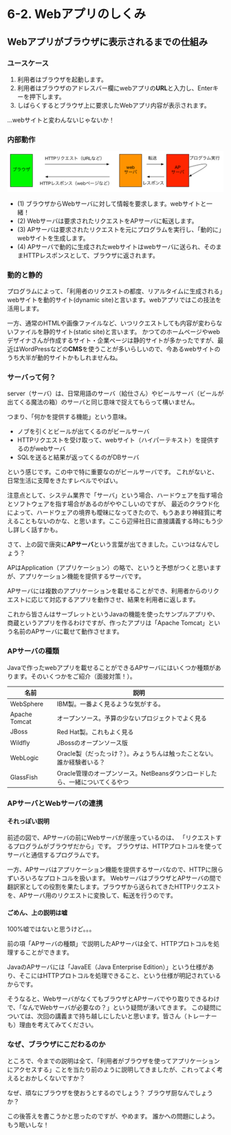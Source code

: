 # 6-2. Webアプリのしくみ

## Webアプリがブラウザに表示されるまでの仕組み
### ユースケース
1. 利用者はブラウザを起動します。
2. 利用者はブラウザのアドレスバー欄にwebアプリの**URL**と入力し、Enterキーを押下します。
3. しばらくするとブラウザ上に要求したWebアプリ内容が表示されます。

...webサイトと変わんないじゃないか！

### 内部動作

![](../images/image-06-0002.png)

- (1) ブラウザからWebサーバに対して情報を要求します。webサイトと一緒！
- (2) Webサーバは要求されたリクエストをAPサーバに転送します。
- (3) APサーバは要求されたリクエストを元にプログラムを実行し、「動的に」webサイトを生成します。
- (4) APサーバで動的に生成されたwebサイトはwebサーバに送られ、そのままHTTPレスポンスとして、ブラウザに返されます。

### 動的と静的
プログラムによって、「利用者のリクエストの都度、リアルタイムに生成される」webサイトを動的サイト(dynamic site)と言います。webアプリではこの技法を活用します。

一方、通常のHTMLや画像ファイルなど、いつリクエストしても内容が変わらないファイルを静的サイト(static site)と言います。
かつてのホームページやwebデザイナさんが作成するサイト・企業ページは静的サイトが多かったですが、最近はWordPressなどの**CMS**を使うことが多いらしいので、今あるwebサイトのうち大半が動的サイトかもしれませんね。

### サーバって何？
server（サーバ）は、日常用語のサーバ（給仕さん）やビールサーバ（ビールが出てくる魔法の箱）のサーバと同じ意味で捉えてもらって構いません。

つまり、「何かを提供する機能」という意味。
- ノブを引くとビールが出てくるのがビールサーバ
- HTTPリクエストを受け取って、webサイト（ハイパーテキスト）を提供するのがwebサーバ
- SQLを送ると結果が返ってくるのがDBサーバ

という感じです。この中で特に重要なのがビールサーバです。
これがないと、日常生活に支障をきたすレベルでやばい。

注意点として、システム業界で「サーバ」という場合、ハードウェアを指す場合とソフトウェアを指す場合があるのがややこしいのですが、
最近のクラウド化によって、ハードウェアの境界も曖昧になってきたので、もうあまり神経質に考えることもないのかな、と思います。ここら辺帰社日に直接講義する時にもう少し詳しく話すかも。

さて、上の図で唐突に**APサーバ**という言葉が出てきました。こいつはなんでしょう？

APはApplication（アプリケーション）の略で、というと予想がつくと思いますが、アプリケーション機能を提供するサーバです。

APサーバには複数のアプリケーションを載せることができ、利用者からのリクエストに応じて対応するアプリを動作させ、結果を利用者に返します。

これから皆さんはサーブレットというJavaの機能を使ったサンプルアプリや、商蔵というアプリを作るわけですが、作ったアプリは「Apache Tomcat」という名前のAPサーバに載せて動作させます。

### APサーバの種類
Javaで作ったwebアプリを載せることができるAPサーバにはいくつか種類があります。そのいくつかをご紹介（面接対策！）。

| 名前 | 説明 |
| -- | -- |
| WebSphere | IBM製。一番よく見るような気がする。 |
| Apache Tomcat | オープンソース。予算の少ないプロジェクトでよく見る |
| JBoss | Red Hat製。これもよく見る |
| Wildfly | JBossのオープンソース版 |
| WebLogic | Oracle製（だったっけ？）。みょうちんは触ったことない。誰か経験者いる？ |
| GlassFish | Oracle管理のオープンソース。NetBeansダウンロードしたら、一緒についてくるやつ |

### APサーバとWebサーバの連携
#### それっぽい説明
前述の図で、APサーバの前にWebサーバが居座っているのは、
「リクエストするプログラムがブラウザだから」です。
ブラウザは、HTTPプロトコルを使ってサーバと通信するプログラムです。

一方、APサーバはアプリケーション機能を提供するサーバなので、HTTPに限らずいろいろなプロトコルを扱います。
WebサーバはブラウザとAPサーバの間で翻訳家としての役割を果たします。ブラウザから送られてきたHTTPリクエストを、APサーバ用のリクエストに変換して、転送を行うのです。

#### ごめん、上の説明は嘘
100%嘘ではないと思うけど。。。

前の項「APサーバの種類」で説明したAPサーバは全て、HTTPプロトコルを処理することができます。

JavaのAPサーバには「JavaEE（Java Enterprise Edition）」という仕様があり、そこにはHTTPプロトコルを処理できること、という仕様が明記されているからです。

そうなると、WebサーバがなくてもブラウザとAPサーバでやり取りできるわけで、「なんでWebサーバが必要なの？」という疑問が湧いてきます。
この疑問については、次回の講義まで持ち越しにしたいと思います。皆さん（トレーナーも）理由を考えてみてください。

### なぜ、ブラウザにこだわるのか
ところで、今までの説明は全て、「利用者がブラウザを使ってアプリケーションにアクセスする」ことを当たり前のように説明してきましたが、これってよく考えるとおかしくないですか？

なぜ、頑なにブラウザを使おうとするのでしょう？
ブラウザ厨なんでしょうか？

この後答えを書こうかと思ったのですが、やめます。
誰かへの問題にしよう。もう眠いしな！